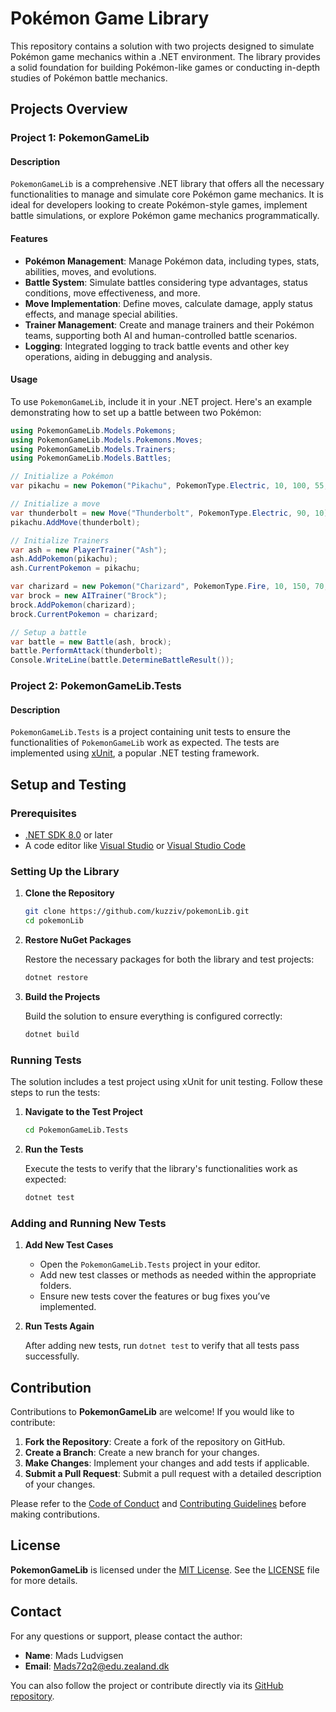 # Pokémon Game Library

This repository contains a solution with two projects designed to simulate Pokémon game mechanics within a .NET environment. The library provides a solid foundation for building Pokémon-like games or conducting in-depth studies of Pokémon battle mechanics.

## Projects Overview

### Project 1: PokemonGameLib

#### Description
`PokemonGameLib` is a comprehensive .NET library that offers all the necessary functionalities to manage and simulate core Pokémon game mechanics. It is ideal for developers looking to create Pokémon-style games, implement battle simulations, or explore Pokémon game mechanics programmatically.

#### Features
- **Pokémon Management**: Manage Pokémon data, including types, stats, abilities, moves, and evolutions.
- **Battle System**: Simulate battles considering type advantages, status conditions, move effectiveness, and more.
- **Move Implementation**: Define moves, calculate damage, apply status effects, and manage special abilities.
- **Trainer Management**: Create and manage trainers and their Pokémon teams, supporting both AI and human-controlled battle scenarios.
- **Logging**: Integrated logging to track battle events and other key operations, aiding in debugging and analysis.

#### Usage
To use `PokemonGameLib`, include it in your .NET project. Here's an example demonstrating how to set up a battle between two Pokémon:

```csharp
using PokemonGameLib.Models.Pokemons;
using PokemonGameLib.Models.Pokemons.Moves;
using PokemonGameLib.Models.Trainers;
using PokemonGameLib.Models.Battles;

// Initialize a Pokémon
var pikachu = new Pokemon("Pikachu", PokemonType.Electric, 10, 100, 55, 40);

// Initialize a move
var thunderbolt = new Move("Thunderbolt", PokemonType.Electric, 90, 10);
pikachu.AddMove(thunderbolt);

// Initialize Trainers
var ash = new PlayerTrainer("Ash");
ash.AddPokemon(pikachu);
ash.CurrentPokemon = pikachu;

var charizard = new Pokemon("Charizard", PokemonType.Fire, 10, 150, 70, 50);
var brock = new AITrainer("Brock");
brock.AddPokemon(charizard);
brock.CurrentPokemon = charizard;

// Setup a battle
var battle = new Battle(ash, brock);
battle.PerformAttack(thunderbolt);
Console.WriteLine(battle.DetermineBattleResult());
```

### Project 2: PokemonGameLib.Tests

#### Description
`PokemonGameLib.Tests` is a project containing unit tests to ensure the functionalities of `PokemonGameLib` work as expected. The tests are implemented using [xUnit](https://xunit.net/), a popular .NET testing framework.

## Setup and Testing

### Prerequisites
- [.NET SDK 8.0](https://dotnet.microsoft.com/download/dotnet/8.0) or later
- A code editor like [Visual Studio](https://visualstudio.microsoft.com/) or [Visual Studio Code](https://code.visualstudio.com/)

### Setting Up the Library

1. **Clone the Repository**

   ```bash
   git clone https://github.com/kuzziv/pokemonLib.git
   cd pokemonLib
   ```

2. **Restore NuGet Packages**

   Restore the necessary packages for both the library and test projects:

   ```bash
   dotnet restore
   ```

3. **Build the Projects**

   Build the solution to ensure everything is configured correctly:

   ```bash
   dotnet build
   ```

### Running Tests

The solution includes a test project using xUnit for unit testing. Follow these steps to run the tests:

1. **Navigate to the Test Project**

   ```bash
   cd PokemonGameLib.Tests
   ```

2. **Run the Tests**

   Execute the tests to verify that the library's functionalities work as expected:

   ```bash
   dotnet test
   ```

### Adding and Running New Tests

1. **Add New Test Cases**

   - Open the `PokemonGameLib.Tests` project in your editor.
   - Add new test classes or methods as needed within the appropriate folders.
   - Ensure new tests cover the features or bug fixes you’ve implemented.

2. **Run Tests Again**

   After adding new tests, run `dotnet test` to verify that all tests pass successfully.

## Contribution

Contributions to **PokemonGameLib** are welcome! If you would like to contribute:

1. **Fork the Repository**: Create a fork of the repository on GitHub.
2. **Create a Branch**: Create a new branch for your changes.
3. **Make Changes**: Implement your changes and add tests if applicable.
4. **Submit a Pull Request**: Submit a pull request with a detailed description of your changes.

Please refer to the [Code of Conduct](CODE_OF_CONDUCT.md) and [Contributing Guidelines](CONTRIBUTING.md) before making contributions.

## License

**PokemonGameLib** is licensed under the [MIT License](LICENSE). See the [LICENSE](LICENSE) file for more details.

## Contact

For any questions or support, please contact the author:

- **Name**: Mads Ludvigsen
- **Email**: [Mads72q2@edu.zealand.dk](mailto:Mads72q2@edu.zealand.dk)

You can also follow the project or contribute directly via its [GitHub repository](https://github.com/kuzziv/pokemonLib).
